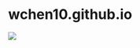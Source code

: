 # wchen10.github.io

<image src = https://upload.wikimedia.org/wikipedia/en/thumb/a/a8/Trunks_Dragon_Ball.jpg/220px-Trunks_Dragon_Ball.jpg>
